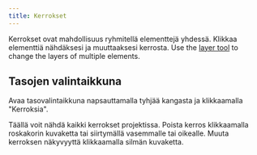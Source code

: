 ```yaml
---
title: Kerrokset
---
```


Kerrokset ovat mahdollisuus ryhmitellä elementtejä yhdessä. Klikkaa elementtiä nähdäksesi ja muuttaaksesi kerrosta. Use the [layer tool](tools/layer.md) to change the layers of multiple elements.

## Tasojen valintaikkuna

Avaa tasovalintaikkuna napsauttamalla tyhjää kangasta ja klikkaamalla "Kerroksia".

Täällä voit nähdä kaikki kerrokset projektissa.
Poista kerros klikkaamalla roskakorin kuvaketta tai siirtymällä vasemmalle tai oikealle.
Muuta kerroksen näkyvyyttä klikkaamalla silmän kuvaketta.
